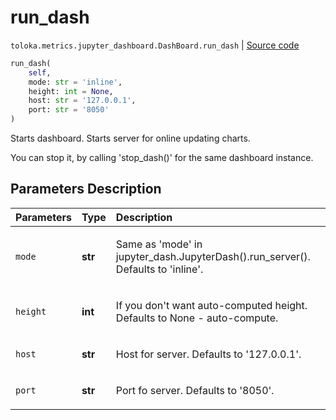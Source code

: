 # run_dash
`toloka.metrics.jupyter_dashboard.DashBoard.run_dash` | [Source code](https://github.com/Toloka/toloka-kit/blob/v1.2.2/src/metrics/jupyter_dashboard.py#L332)

```python
run_dash(
    self,
    mode: str = 'inline',
    height: int = None,
    host: str = '127.0.0.1',
    port: str = '8050'
)
```

Starts dashboard. Starts server for online updating charts.


You can stop it, by calling 'stop_dash()' for the same dashboard instance.

## Parameters Description

| Parameters | Type | Description |
| :----------| :----| :-----------|
`mode`|**str**|<p>Same as &#x27;mode&#x27; in jupyter_dash.JupyterDash().run_server(). Defaults to &#x27;inline&#x27;.</p>
`height`|**int**|<p>If you don&#x27;t want auto-computed height. Defaults to None - auto-compute.</p>
`host`|**str**|<p>Host for server. Defaults to &#x27;127.0.0.1&#x27;.</p>
`port`|**str**|<p>Port fo server. Defaults to &#x27;8050&#x27;.</p>
